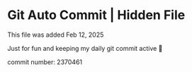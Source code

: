 # Git Auto Commit | Hidden File

This file was added Feb 12, 2025

Just for fun and keeping my daily git commit active 🤪

commit number: 2370461

